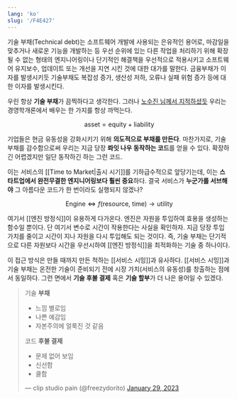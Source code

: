 ```yaml
---
lang: 'ko'
slug: '/F4E427'
---
```


기술 부채(Technical debt)는 소프트웨어 개발에 사용되는 은유적인 용어로, 마감일을 맞추거나 새로운 기능을 개발하는 등 우선 순위에 있는 다른 작업을 처리하기 위해 확장될 수 없는 형태의 엔지니어링이나 단기적인 해결책을 우선적으로 적용시키고 소프트웨어 유지보수, 업데이트 또는 개선을 지연 시킨 것에 대한 대가를 말한다. 금융부채가 이자를 발생시키듯 기술부채도 복잡성 증가, 생산성 저하, 오류나 실패 위험 증가 등에 대한 이자를 발생시킨다.

우린 항상 **기술 부채**가 끔찍하다고 생각한다. 그러나 [노수진 님께서 지적하셨듯](https://soojin.ro/blog/technical-debt) 우리는 경영학개론에서 배우는 한 가지를 항상 까먹는다.

$$
\text{asset} = \text{equity} + \text{liability}
$$

기업들은 현금 유동성을 강화시키기 위해 **의도적으로 부채를 만든다**.
마찬가지로, 기술 부채를 감수함으로써 우리는 지금 당장 **롸잇 나우 동작하는 코드**를 얻을 수 있다.
확장하긴 어렵겠지만 일단 동작하긴 하는 그런 코드.

이는 서비스의 [[Time to Market|출시 시기]]를 기하급수적으로 앞당기는데, 이는 **스타트업에서 완전무결한 엔지니어링보다 훨씬 중요**하다.
결국 서비스가 **누군가를 서브해야** 그 아름다운 코드가 한 번이라도 실행되지 않겠나?

$$
\text{Engine} \Leftrightarrow f(\text{resource}, ~\text{time}) \to \text{utility}
$$

여기서 [[엔진 방정식]]이 유용하게 다가온다.
엔진은 자원을 투입하여 효용을 생성하는 함수일 뿐이다. 단 여기서 변수로 시간이 작용한다는 사실을 확인하자. 지금 당장 투입 가치를 줄이고 시간이 지나 자원을 다시 투입해도 되는 것이다. 즉, 기술 부채는 단기적으로 다른 자원보다 시간을 우선시하여 [[엔진 방정식]]을 최적화하는 기술 중 하나이다.

이 접근 방식은 만들 때까지 만든 척하는 [[서비스 시밍]]과 유사하다.
[[서비스 시밍]]과 기술 부채는 온전한 기술이 준비되기 전에 시장 가치(서비스의 유동성)를 창출하는 점에서 동일하다.
그런 면에서 **기술 후불 결제** 혹은 **기술 할부**가 더 나은 용어일 수 있겠다.

> 기술 **부채**
>
> - 느낌 별로임
> - 나쁜 예감임
> - 자본주의에 얼룩진 것 같음
>
> 코드 **후불 결제**
>
> - 문제 없어 보임
> - 신선함
> - 쿨함
>
> — clip studio pain (@freezydorito) [January 29, 2023](https://twitter.com/freezydorito/status/1619734004793769984?ref_src=twsrc%5Etfw)
